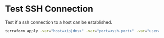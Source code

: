 # Test SSH Connection

Test if a ssh connection to a host can be established.

```bash
terraform apply -var="host=<ip|dns>" -var="port=<ssh-port>" -var="user=<username>"
```
